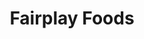 ---
title: "Fairplay Foods"
url: /chicago/fairplay-foods-south-western-avenue/
shop: supermarket
---
